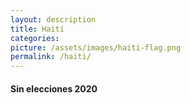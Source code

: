 ```yaml
---
layout: description
title: Haití
categories:
picture: /assets/images/haiti-flag.png
permalink: /haiti/
---
```


<h4 class="text-center text-info font-weight-bold my-5">Sin elecciones 2020</h4> 